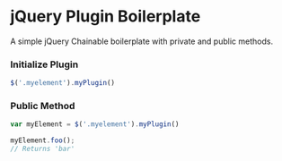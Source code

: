 jQuery Plugin Boilerplate
===========================

A simple jQuery Chainable boilerplate with private and public methods.

### Initialize Plugin

```js
$('.myelement').myPlugin()
```

### Public Method

```js
var myElement = $('.myelement').myPlugin()

myElement.foo();
// Returns 'bar'
```